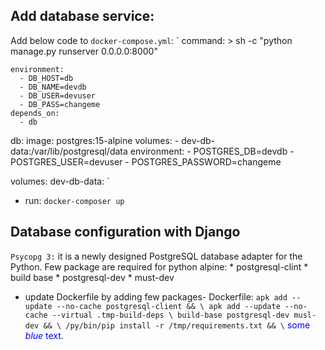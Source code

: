 
## Add database service:
Add below code to `docker-compose.yml`:
`
    command: >
      sh -c "python manage.py runserver 0.0.0.0:8000"
    
    environment:
      - DB_HOST=db
      - DB_NAME=devdb
      - DB_USER=devuser
      - DB_PASS=changeme
    depends_on:
      - db

  db:
    image: postgres:15-alpine
    volumes:
      - dev-db-data:/var/lib/postgresql/data
    environment:
      - POSTGRES_DB=devdb
      - POSTGRES_USER=devuser
      - POSTGRES_PASSWORD=changeme

volumes:
  dev-db-data:
`

* run: `docker-composer up`


## Database configuration with Django
`Psycopg 3:` it is a newly designed PostgreSQL database adapter for the Python.
Few package are required for python alpine:
    * postgresql-clint
    * build base
    * postgresql-dev
    * must-dev

* update Dockerfile by adding few packages- 
  Dockerfile:
`
 apk add --update --no-cache postgresql-client && \
    apk add --update --no-cache --virtual .tmp-build-deps \
        build-base postgresql-dev musl-dev && \
    /py/bin/pip install -r /tmp/requirements.txt && \
`
<span style="color:blue">some *blue* text</span>.













